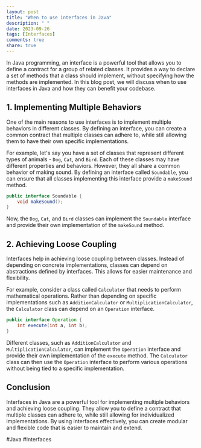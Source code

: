 ```yaml
---
layout: post
title: "When to use interfaces in Java"
description: " "
date: 2023-09-26
tags: [Interfaces]
comments: true
share: true
---
```


In Java programming, an interface is a powerful tool that allows you to define a contract for a group of related classes. It provides a way to declare a set of methods that a class should implement, without specifying how the methods are implemented. In this blog post, we will discuss when to use interfaces in Java and how they can benefit your codebase.

## 1. Implementing Multiple Behaviors

One of the main reasons to use interfaces is to implement multiple behaviors in different classes. By defining an interface, you can create a common contract that multiple classes can adhere to, while still allowing them to have their own specific implementations.

For example, let's say you have a set of classes that represent different types of animals - `Dog`, `Cat`, and `Bird`. Each of these classes may have different properties and behaviors. However, they all share a common behavior of making sound. By defining an interface called `Soundable`, you can ensure that all classes implementing this interface provide a `makeSound` method.

```java
public interface Soundable {
    void makeSound();
}
```

Now, the `Dog`, `Cat`, and `Bird` classes can implement the `Soundable` interface and provide their own implementation of the `makeSound` method.

## 2. Achieving Loose Coupling

Interfaces help in achieving loose coupling between classes. Instead of depending on concrete implementations, classes can depend on abstractions defined by interfaces. This allows for easier maintenance and flexibility.

For example, consider a class called `Calculator` that needs to perform mathematical operations. Rather than depending on specific implementations such as `AdditionCalculator` or `MultiplicationCalculator`, the `Calculator` class can depend on an `Operation` interface.

```java
public interface Operation {
    int execute(int a, int b);
}
```

Different classes, such as `AdditionCalculator` and `MultiplicationCalculator`, can implement the `Operation` interface and provide their own implementation of the `execute` method. The `Calculator` class can then use the `Operation` interface to perform various operations without being tied to a specific implementation.

## Conclusion

Interfaces in Java are a powerful tool for implementing multiple behaviors and achieving loose coupling. They allow you to define a contract that multiple classes can adhere to, while still allowing for individualized implementations. By using interfaces effectively, you can create modular and flexible code that is easier to maintain and extend.

#Java #Interfaces